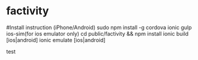 # factivity

#Install instruction (iPhone/Android)
sudo npm install -g cordova ionic gulp ios-sim(for ios emulator only)
cd public/factivity && npm install
ionic build [ios|android]
ionic emulate [ios|android]

test
